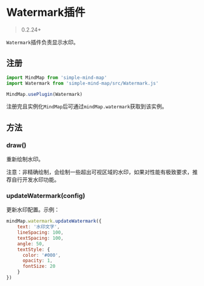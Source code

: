 # Watermark插件

> 0.2.24+

`Watermark`插件负责显示水印。

## 注册

```js
import MindMap from 'simple-mind-map'
import Watermark from 'simple-mind-map/src/Watermark.js'

MindMap.usePlugin(Watermark)
```

注册完且实例化`MindMap`后可通过`mindMap.watermark`获取到该实例。

## 方法

### draw()

重新绘制水印。

注意：非精确绘制，会绘制一些超出可视区域的水印，如果对性能有极致要求，推荐自行开发水印功能。

### updateWatermark(config)

更新水印配置。示例：

```js
mindMap.watermark.updateWatermark({
    text: '水印文字',
    lineSpacing: 100,
    textSpacing: 100,
    angle: 50,
    textStyle: {
      color: '#000',
      opacity: 1,
      fontSize: 20
    }
})
```